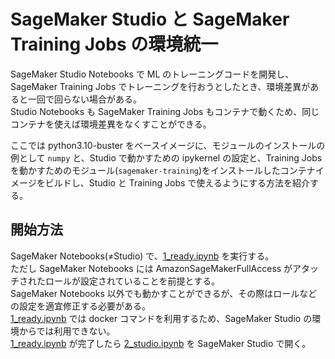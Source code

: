 # SageMaker Studio と SageMaker Training Jobs の環境統一
SageMaker Studio Notebooks で ML のトレーニングコードを開発し、SageMaker Training Jobs でトレーニングを行おうとしたとき、環境差異があると一回で回らない場合がある。  
Studio Notebooks も SageMaker Training Jobs もコンテナで動くため、同じコンテナを使えば環境差異をなくすことができる。  

ここでは python3.10-buster をベースイメージに、モジュールのインストールの例として `numpy` と、Studio で動かすための ipykernel の設定と、Training Jobs を動かすためのモジュール(`sagemaker-training`)をインストールしたコンテナイメージをビルドし、Studio と Training Jobs で使えるようにする方法を紹介する。

## 開始方法

SageMaker Notebooks(≠Studio) で、[1_ready.ipynb](1_ready.ipynb) を実行する。  
ただし SageMaker Notebooks には AmazonSageMakerFullAccess がアタッチされたロールが設定されていることを前提とする。  
SageMaker Notebooks 以外でも動かすことができるが、その際はロールなどの設定を適宜修正する必要がある。  
[1_ready.ipynb](1_ready.ipynb) では docker コマンドを利用するため、SageMaker Studio の環境からでは利用できない。  
[1_ready.ipynb](1_ready.ipynb) が完了したら [2_studio.ipynb](2_studio.ipynb) を SageMaker Studio で開く。
